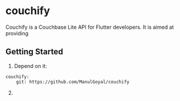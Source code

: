 # couchify

Couchify is a Couchbase Lite API for Flutter developers. It is aimed at providing 

## Getting Started

1. Depend on it:
```
couchify:
    git: https://github.com/ManulGoyal/couchify
```

2. 
